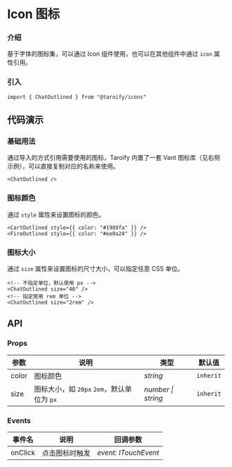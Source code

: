 # Icon 图标

### 介绍

基于字体的图标集，可以通过 Icon 组件使用，也可以在其他组件中通过 `icon` 属性引用。

### 引入

```tsx
import { ChatOutlined } from "@taroify/icons"
```

## 代码演示

### 基础用法

通过导入的方式引用需要使用的图标，Taroify 内置了一套 Vant 图标库（见右侧示例），可以直接复制对应的名称来使用。

```tsx
<ChatOutlined />
```

### 图标颜色

通过 `style` 属性来设置图标的颜色。

```tsx
<CartOutlined style={{ color: "#1989fa" }} />
<FireOutlined style={{ color: "#ee0a24" }} />
```

### 图标大小

通过 `size` 属性来设置图标的尺寸大小，可以指定任意 CSS 单位。

```tsx
<!-- 不指定单位，默认使用 px -->
<ChatOutlined size="40" />
<!-- 指定使用 rem 单位 -->
<ChatOutlined size="2rem" />
```

## API

### Props

| 参数  | 说明                                       | 类型               | 默认值    |
| ----- | ------------------------------------------ | ------------------ | --------- |
| color | 图标颜色                                   | _string_           | `inherit` |
| size  | 图标大小，如 `20px` `2em`，默认单位为 `px` | _number \| string_ | `inherit` |

### Events

| 事件名  | 说明           | 回调参数             |
| ------- | -------------- | -------------------- |
| onClick | 点击图标时触发 | _event: ITouchEvent_ |
